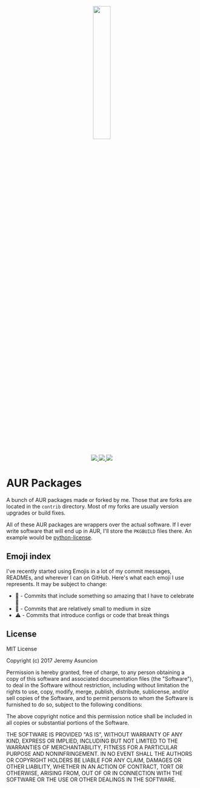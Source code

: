 <p align="center">
  <img src="https://goo.gl/oY1vre" width="30%">
</p>

<p align="center">
  <a href="http://forthebadge.com/" target="_blank">
    <img src="http://forthebadge.com/images/badges/compatibility-club-penguin.svg">
  </a>
  <a href="http://forthebadge.com/" target="_blank">
    <img src="http://forthebadge.com/images/badges/gluten-free.svg">
  </a>
  <a href="http://forthebadge.com/" target="_blank">
    <img src="http://forthebadge.com/images/badges/built-by-developers.svg">
  </a>
</p>

# AUR Packages

A bunch of AUR packages made or forked by me. Those that are forks are located
in the `contrib` directory. Most of my forks are usually version upgrades or
build fixes.

All of these AUR packages are wrappers over the actual software. If I ever
write software that will end up in AUR, I'll store the `PKGBUILD` files there.
An example would be
[python-license](https://github.com/codemonkey800/python-license).

## Emoji index
I've recently started using Emojis in a lot of my commit messages, READMEs, and
wherever I can on GitHub. Here's what each emoji I use represents. It may be
subject to change:

- :tada: - Commits that include something so amazing that I have to celebrate :tada:
- :wrench: - Commits that are relatively small to medium in size
- :warning: - Commits that introduce configs or code that break things

## License

MIT License

Copyright (c) 2017 Jeremy Asuncion

Permission is hereby granted, free of charge, to any person obtaining a copy
of this software and associated documentation files (the "Software"), to deal
in the Software without restriction, including without limitation the rights
to use, copy, modify, merge, publish, distribute, sublicense, and/or sell
copies of the Software, and to permit persons to whom the Software is
furnished to do so, subject to the following conditions:

The above copyright notice and this permission notice shall be included in all
copies or substantial portions of the Software.

THE SOFTWARE IS PROVIDED "AS IS", WITHOUT WARRANTY OF ANY KIND, EXPRESS OR
IMPLIED, INCLUDING BUT NOT LIMITED TO THE WARRANTIES OF MERCHANTABILITY,
FITNESS FOR A PARTICULAR PURPOSE AND NONINFRINGEMENT. IN NO EVENT SHALL THE
AUTHORS OR COPYRIGHT HOLDERS BE LIABLE FOR ANY CLAIM, DAMAGES OR OTHER
LIABILITY, WHETHER IN AN ACTION OF CONTRACT, TORT OR OTHERWISE, ARISING FROM,
OUT OF OR IN CONNECTION WITH THE SOFTWARE OR THE USE OR OTHER DEALINGS IN THE
SOFTWARE.

